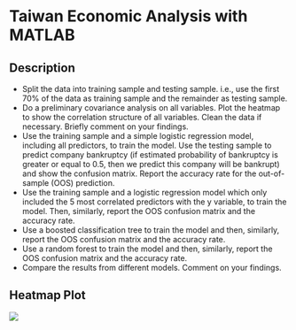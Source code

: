 # Taiwan Economic Analysis with MATLAB

## Description
- Split the data into training sample and testing sample. i.e., use the first 70% of the data as training sample and the remainder as testing sample.
- Do a preliminary covariance analysis on all variables. Plot the heatmap to show the correlation structure of all variables. Clean the data if necessary. Briefly comment on your findings.
- Use the training sample and a simple logistic regression model, including all predictors, to train the model. Use the testing sample to predict company bankruptcy (if estimated probability of bankruptcy is greater or equal to 0.5, then we predict this company will be bankrupt) and show the confusion matrix. Report the accuracy rate for the out-of-sample (OOS) prediction.
- Use the training sample and a logistic regression model which only included the 5 most correlated predictors with the y variable, to train the model. Then, similarly, report the OOS confusion matrix and the accuracy rate.
- Use a boosted classification tree to train the model and then, similarly, report the OOS confusion matrix and the accuracy rate.
- Use a random forest to train the model and then, similarly, report the OOS confusion matrix and the accuracy rate.
- Compare the results from different models. Comment on your findings.

## Heatmap Plot
<img align="center" src="result.png"/>